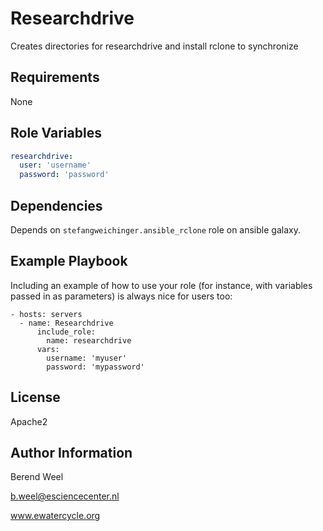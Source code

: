 Researchdrive
=============

Creates directories for researchdrive and install rclone to synchronize

Requirements
------------

None

Role Variables
--------------

```yaml
researchdrive:
  user: 'username'
  password: 'password'
```

Dependencies
------------

Depends on `stefangweichinger.ansible_rclone` role on ansible galaxy.

Example Playbook
----------------

Including an example of how to use your role (for instance, with variables passed in as parameters) is always nice for users too:

    - hosts: servers
      - name: Researchdrive
          include_role:
            name: researchdrive
          vars:
            username: 'myuser'
            password: 'mypassword'

License
-------

Apache2

Author Information
------------------

Berend Weel

b.weel@esciencecenter.nl

www.ewatercycle.org
